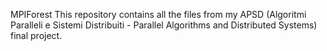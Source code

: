 MPIForest
This repository contains all the files from my APSD (Algoritmi Paralleli e Sistemi Distribuiti - Parallel Algorithms and Distributed Systems) final project.
